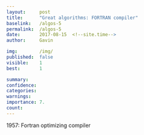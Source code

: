 ```yaml
---
layout:     post
title:      "Great algorithms: FORTRAN compiler"
baselink:   /algos-5
permalink:  /algos-5
date:       2017-08-15  <!--site.time-->
author:     Gavin

img:        /img/
published:	false
visible: 	1
best:		1

summary:    
confidence:	
categories: 
warnings:	
importance: 7.
count:		
---
```


1957: Fortran optimizing compiler
